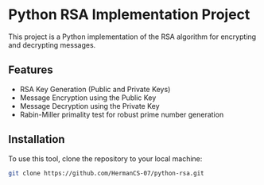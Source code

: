 # Python RSA Implementation Project

This project is a Python implementation of the RSA algorithm for encrypting and decrypting messages.

## Features

* RSA Key Generation (Public and Private Keys)
* Message Encryption using the Public Key
* Message Decryption using the Private Key
* Rabin-Miller primality test for robust prime number generation

## Installation

To use this tool, clone the repository to your local machine:

```bash
git clone https://github.com/HermanCS-07/python-rsa.git




